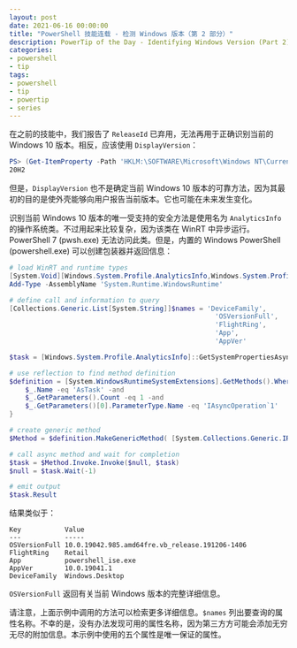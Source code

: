 ```yaml
---
layout: post
date: 2021-06-16 00:00:00
title: "PowerShell 技能连载 - 检测 Windows 版本（第 2 部分）"
description: PowerTip of the Day - Identifying Windows Version (Part 2)
categories:
- powershell
- tip
tags:
- powershell
- tip
- powertip
- series
---
```

在之前的技能中，我们报告了 `ReleaseId` 已弃用，无法再用于正确识别当前的 Windows 10 版本。相反，应该使用 `DisplayVersion`：

```powershell
PS> (Get-ItemProperty -Path 'HKLM:\SOFTWARE\Microsoft\Windows NT\CurrentVersion').DisplayVersion
20H2
```

但是，`DisplayVersion` 也不是确定当前 Windows 10 版本的可靠方法，因为其最初的目的是使外壳能够向用户报告当前版本。它也可能在未来发生变化。

识别当前 Windows 10 版本的唯一受支持的安全方法是使用名为 `AnalyticsInfo` 的操作系统类。不过用起来比较复杂，因为该类在 WinRT 中异步运行。PowerShell 7 (pwsh.exe) 无法访问此类。但是，内置的 Windows PowerShell (powershell.exe) 可以创建包装器并返回信息：

```powershell
# load WinRT and runtime types
[System.Void][Windows.System.Profile.AnalyticsInfo,Windows.System.Profile,ContentType=WindowsRuntime]
Add-Type -AssemblyName 'System.Runtime.WindowsRuntime'

# define call and information to query
[Collections.Generic.List[System.String]]$names = 'DeviceFamily',
                                                    'OSVersionFull',
                                                    'FlightRing',
                                                    'App',
                                                    'AppVer'

$task = [Windows.System.Profile.AnalyticsInfo]::GetSystemPropertiesAsync($names)

# use reflection to find method definition
$definition = [System.WindowsRuntimeSystemExtensions].GetMethods().Where{
    $_.Name -eq 'AsTask' -and
    $_.GetParameters().Count -eq 1 -and
    $_.GetParameters()[0].ParameterType.Name -eq 'IAsyncOperation`1'
}

# create generic method
$Method = $definition.MakeGenericMethod( [System.Collections.Generic.IReadOnlyDictionary[System.String,System.String]] )

# call async method and wait for completion
$task = $Method.Invoke.Invoke($null, $task)
$null = $task.Wait(-1)

# emit output
$task.Result
```

结果类似于：

    Key           Value
    ---           -----
    OSVersionFull 10.0.19042.985.amd64fre.vb_release.191206-1406
    FlightRing    Retail
    App           powershell_ise.exe
    AppVer        10.0.19041.1
    DeviceFamily  Windows.Desktop

`OSVersionFull` 返回有关当前 Windows 版本的完整详细信息。

请注意，上面示例中调用的方法可以检索更多详细信息。`$names` 列出要查询的属性名称。不幸的是，没有办法发现可用的属性名称，因为第三方方可能会添加无穷无尽的附加信息。本示例中使用的五个属性是唯一保证的属性。

<!--本文国际来源：[Identifying Windows Version (Part 2)](https://community.idera.com/database-tools/powershell/powertips/b/tips/posts/identifying-windows-version-part-2)-->

